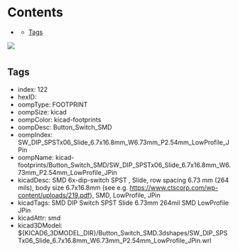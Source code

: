 



Contents
========

* [](#)
	* [Tags](#tags)
  
![][im]
# 

## Tags

- index: 122
- hexID: 
- oompType: FOOTPRINT
- oompSize: kicad
- oompColor: kicad-footprints
- oompDesc: Button_Switch_SMD
- oompIndex: SW_DIP_SPSTx06_Slide_6.7x16.8mm_W6.73mm_P2.54mm_LowProfile_JPin
- oompName: kicad-footprints/Button_Switch_SMD/SW_DIP_SPSTx06_Slide_6.7x16.8mm_W6.73mm_P2.54mm_LowProfile_JPin
- kicadDesc: SMD 6x-dip-switch SPST , Slide, row spacing 6.73 mm (264 mils), body size 6.7x16.8mm (see e.g. https://www.ctscorp.com/wp-content/uploads/219.pdf), SMD, LowProfile, JPin
- kicadTags: SMD DIP Switch SPST Slide 6.73mm 264mil SMD LowProfile JPin
- kicadAttr: smd
- kicad3DModel: ${KICAD6_3DMODEL_DIR}/Button_Switch_SMD.3dshapes/SW_DIP_SPSTx06_Slide_6.7x16.8mm_W6.73mm_P2.54mm_LowProfile_JPin.wrl



[im]: image.png
